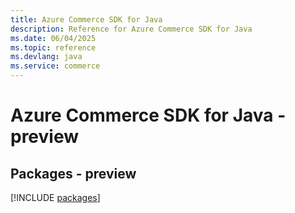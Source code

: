 ```yaml
---
title: Azure Commerce SDK for Java
description: Reference for Azure Commerce SDK for Java
ms.date: 06/04/2025
ms.topic: reference
ms.devlang: java
ms.service: commerce
---
```

# Azure Commerce SDK for Java - preview
## Packages - preview
[!INCLUDE [packages](commerce-index.md)]